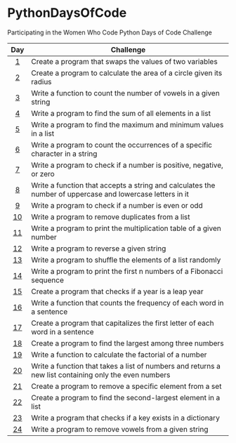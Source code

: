 # PythonDaysOfCode
Participating in the Women Who Code Python Days of Code Challenge

| Day  | Challenge |
| :---:  | ------------- |
| [1](https://github.com/DeniseLewis1/PythonDaysOfCode/blob/main/day1.py)  | Create a program that swaps the values of two variables  |
| [2](https://github.com/DeniseLewis1/PythonDaysOfCode/blob/main/day2.py)  | Create a program to calculate the area of a circle given its radius  |
| [3](https://github.com/DeniseLewis1/PythonDaysOfCode/blob/main/day3.py)  | Write a function to count the number of vowels in a given string  |
| [4](https://github.com/DeniseLewis1/PythonDaysOfCode/blob/main/day4.py)  | Write a program to find the sum of all elements in a list  |
| [5](https://github.com/DeniseLewis1/PythonDaysOfCode/blob/main/day5.py)  | Write a program to find the maximum and minimum values in a list  |
| [6](https://github.com/DeniseLewis1/PythonDaysOfCode/blob/main/day6.py)  | Write a program to count the occurrences of a specific character in a string  |
| [7](https://github.com/DeniseLewis1/PythonDaysOfCode/blob/main/day7.py)  | Write a program to check if a number is positive, negative, or zero  |
| [8](https://github.com/DeniseLewis1/PythonDaysOfCode/blob/main/day8.py)  | Write a function that accepts a string and calculates the number of uppercase and lowercase letters in it  |
| [9](https://github.com/DeniseLewis1/PythonDaysOfCode/blob/main/day9.py)  | Write a program to check if a number is even or odd  |
| [10](https://github.com/DeniseLewis1/PythonDaysOfCode/blob/main/day10.py)  | Write a program to remove duplicates from a list  |
| [11](https://github.com/DeniseLewis1/PythonDaysOfCode/blob/main/day11.py)  | Write a program to print the multiplication table of a given number  |
| [12](https://github.com/DeniseLewis1/PythonDaysOfCode/blob/main/day12.py)  | Write a program to reverse a given string  |
| [13](https://github.com/DeniseLewis1/PythonDaysOfCode/blob/main/day13.py)  | Write a program to shuffle the elements of a list randomly  |
| [14](https://github.com/DeniseLewis1/PythonDaysOfCode/blob/main/day14.py)  | Write a program to print the first n numbers of a Fibonacci sequence  |
| [15](https://github.com/DeniseLewis1/PythonDaysOfCode/blob/main/day15.py)  | Create a program that checks if a year is a leap year  |
| [16](https://github.com/DeniseLewis1/PythonDaysOfCode/blob/main/day16.py)  | Write a function that counts the frequency of each word in a sentence  |
| [17](https://github.com/DeniseLewis1/PythonDaysOfCode/blob/main/day17.py)  | Create a program that capitalizes the first letter of each word in a sentence  |
| [18](https://github.com/DeniseLewis1/PythonDaysOfCode/blob/main/day18.py)  | Create a program to find the largest among three numbers  |
| [19](https://github.com/DeniseLewis1/PythonDaysOfCode/blob/main/day19.py)  | Write a function to calculate the factorial of a number  |
| [20](https://github.com/DeniseLewis1/PythonDaysOfCode/blob/main/day20.py)  | Write a function that takes a list of numbers and returns a new list containing only the even numbers  |
| [21](https://github.com/DeniseLewis1/PythonDaysOfCode/blob/main/day21.py)  | Create a program to remove a specific element from a set  |
| [22](https://github.com/DeniseLewis1/PythonDaysOfCode/blob/main/day22.py)  | Create a program to find the second-largest element in a list  |
| [23](https://github.com/DeniseLewis1/PythonDaysOfCode/blob/main/day23.py)  | Write a program that checks if a key exists in a dictionary  |
| [24](https://github.com/DeniseLewis1/PythonDaysOfCode/blob/main/day24.py)  | Write a program to remove vowels from a given string  |